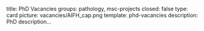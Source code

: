 title: PhD Vacancies 
groups: pathology, msc-projects
closed: false
type: card
picture: vacancies/AIFH_cap.png
template: phd-vacancies 
description: PhD description... 

